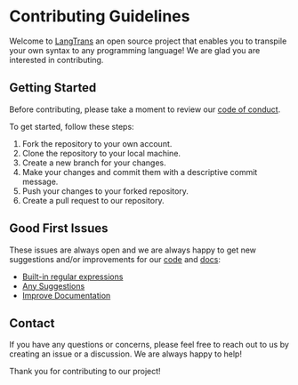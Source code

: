 # Contributing Guidelines

Welcome to [LangTrans](https://github.com/LangTrans/LangTrans.git) an open source project that enables you to transpile your own syntax to any programming language! We are glad you are interested in contributing.

## Getting Started

Before contributing, please take a moment to review our [code of conduct](./code-of-conduct.md).

To get started, follow these steps:

1. Fork the repository to your own account.
2. Clone the repository to your local machine.
3. Create a new branch for your changes.
4. Make your changes and commit them with a descriptive commit message.
5. Push your changes to your forked repository.
6. Create a pull request to our repository.

## Good First Issues

These issues are always open and we are always happy to get new suggestions and/or improvements for our [code](https://github.com/LangTrans/LangTrans.git) and [docs](https://github.com/LangTrans/Docs.git):

- [Built-in regular expressions](https://github.com/LangTrans/LangTrans/issues/8#issue-846578138)
- [Any Suggestions](https://github.com/LangTrans/LangTrans/issues/7#issue-823890512)
- [Improve Documentation](https://github.com/LangTrans/LangTrans/issues/4#issue-794763698)

## Contact

If you have any questions or concerns, please feel free to reach out to us by creating an issue or a discussion. We are always happy to help!

Thank you for contributing to our project!
